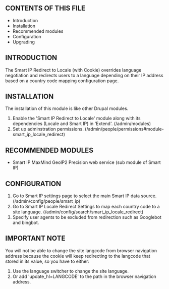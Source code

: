 CONTENTS OF THIS FILE
---------------------

 * Introduction
 * Installation
 * Recommended modules
 * Configuration
 * Upgrading


INTRODUCTION
------------

The Smart IP Redirect to Locale (with Cookie) overrides language 
negotiation and redirects users to a language depending on their IP address
based on a country code mapping configuration page.


INSTALLATION
------------

The installation of this module is like other Drupal modules.

 1. Enable the 'Smart IP Redirect to Locale' module along with
    its dependencies (Locale and Smart IP) in 'Extend'. 
   (/admin/modules)
 2. Set up adminstration permissions. (/admin/people/permissions#module-smart_ip_locale_redirect)


RECOMMENDED MODULES
-------------------

 * 	Smart IP MaxMind GeoIP2 Precision web service (sub module of Smart IP)


CONFIGURATION
-------------

 1. Go to Smart IP settings page to select the main Smart IP
    data source. (/admin/config/people/smart_ip)
 2. Go to Smart IP Locale Redirect Settings to map each country code to 
    a site language. (/admin/config/search/smart_ip_locale_redirect)
 3. Specify user agents to be excluded from redirection such as
  Googlebot and bingbot.

 IMPORTANT NOTE
 ---------------
 You will not be able to change the site langcode from browser navigation
  address because the cookie will keep redirecting to the langcode that stored 
  in its value, so you have to either:
 1. Use the language switcher to change the site language.
 2. Or add 'update_hl=LANGCODE' to the path in the browser navigation address.
